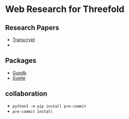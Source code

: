 # Web Research for Threefold

## Research Papers
- [Transcrypt](research/Transcrypt.md)
-

## Packages


- [Gundb](ThreeBotPackages/gundb/README.md.md)
- [Svelte](./ThreeBotPackages/svelte/README.md)


## collaboration
- `python3 -m pip install pre-commit`
- `pre-commit install`
